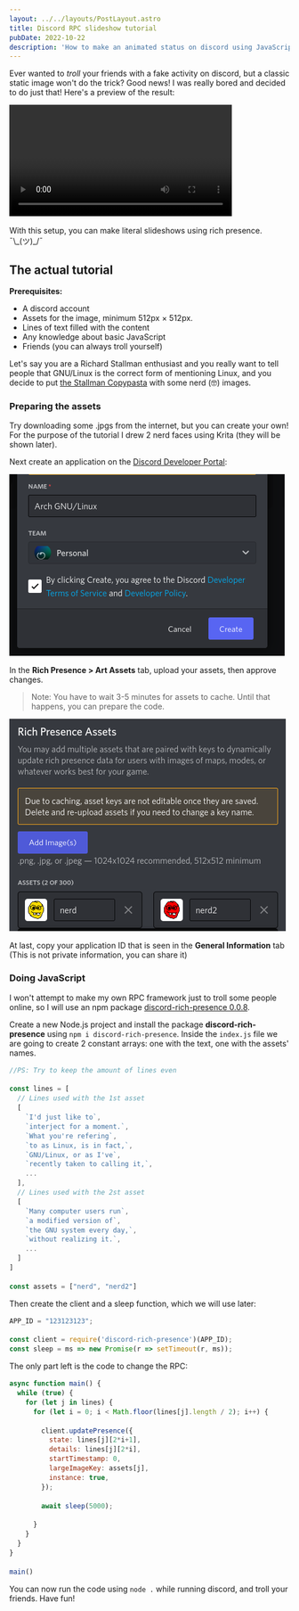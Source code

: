 ```yaml
---
layout: ../../layouts/PostLayout.astro
title: Discord RPC slideshow tutorial
pubDate: 2022-10-22
description: 'How to make an animated status on discord using JavaScript.'
---
```


Ever wanted to *troll* your friends with a fake activity on discord, but a classic static image won't do the trick? Good news! I was really bored and decided to do just that! Here's a preview of the result:

<video width="400" controls>
  <source src="/assets/blog/rpc.mp4" type="video/mp4">
  Your browser does not support HTML video.
</video>

With this setup, you can make literal slideshows using rich presence. ¯\\\_(ツ)\_/¯

## The actual tutorial

**Prerequisites:**

- A discord account
- Assets for the image, minimum 512px × 512px.
- Lines of text filled with the content
- Any knowledge about basic JavaScript
- Friends (you can always troll yourself)

Let's say you are a Richard Stallman enthusiast and you really want to tell people that GNU/Linux is the correct form of mentioning Linux, and you decide to put [the Stallman Copypasta](https://stallman-copypasta.github.io/) with some nerd (🤓) images.

### Preparing the assets

Try downloading some .jpgs from the internet, but you can create your own! For the purpose of the tutorial I drew 2 nerd faces using Krita (they will be shown later).

Next create an application on the [Discord Developer Portal](https://discord.dev):

![Creating an application named "Arch GNU/Linux" on the Discord Developer Portal](/assets/blog/rpc2.png)

In the **Rich Presence > Art Assets** tab, upload your assets, then approve changes.

> Note: You have to wait 3-5 minutes for assets to cache. Until that happens, you can prepare the code.

![Uploading 2 asstes "nerd" and "nerd2"](/assets/blog/rpc3.png)

At last, copy your application ID that is seen in the **General Information** tab (This is not private information, you can share it)

### Doing JavaScript

I won't attempt to make my own RPC framework just to troll some people online, so I will use an npm package [discord-rich-presence 0.0.8](https://www.npmjs.com/package/discord-rich-presence).

Create a new Node.js project and install the package **discord-rich-presence** using `npm i discord-rich-presence`. Inside the `index.js` file we are going to create 2 constant arrays: one with the text, one with the assets' names.

```js
//PS: Try to keep the amount of lines even

const lines = [
  // Lines used with the 1st asset
  [
    `I'd just like to`,
    `interject for a moment.`,
    `What you're refering`,
    `to as Linux, is in fact,`,
    `GNU/Linux, or as I've`,
    `recently taken to calling it,`,
    ...
  ],
  // Lines used with the 2st asset
  [
    `Many computer users run`,
    `a modified version of`,
    `the GNU system every day,`,
    `without realizing it.`,
    ...
  ]
]

const assets = ["nerd", "nerd2"]
```

Then create the client and a sleep function, which we will use later:

```js
APP_ID = "123123123";

const client = require('discord-rich-presence')(APP_ID);
const sleep = ms => new Promise(r => setTimeout(r, ms));
```

The only part left is the code to change the RPC:

```js
async function main() {
  while (true) {
    for (let j in lines) {
      for (let i = 0; i < Math.floor(lines[j].length / 2); i++) {
  
        client.updatePresence({
          state: lines[j][2*i+1],
          details: lines[j][2*i],
          startTimestamp: 0,
          largeImageKey: assets[j],
          instance: true,
        });

        await sleep(5000);
  
      }
    }
  }  
}

main()
```

You can now run the code using `node .` while running discord, and troll your friends. Have fun!
